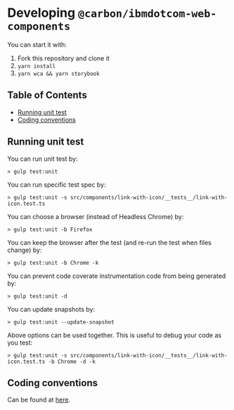# Developing `@carbon/ibmdotcom-web-components`

You can start it with:

1. Fork this repository and clone it
2. `yarn install`
3. `yarn wca && yarn storybook`

<!-- START doctoc generated TOC please keep comment here to allow auto update -->
<!-- DON'T EDIT THIS SECTION, INSTEAD RE-RUN doctoc TO UPDATE -->
## Table of Contents

- [Running unit test](#running-unit-test)
- [Coding conventions](#coding-conventions)

<!-- END doctoc generated TOC please keep comment here to allow auto update -->

## Running unit test

You can run unit test by:

```
> gulp test:unit
```

You can run specific test spec by:

```
> gulp test:unit -s src/components/link-with-icon/__tests__/link-with-icon.test.ts
```

You can choose a browser (instead of Headless Chrome) by:

```
> gulp test:unit -b Firefox
```

You can keep the browser after the test (and re-run the test when files change) by:

```
> gulp test:unit -b Chrome -k
```

You can prevent code coverate instrumentation code from being generated by:

```
> gulp test:unit -d
```

You can update snapshots by:

```
> gulp test:unit --update-snapshot
```

Above options can be used together. This is useful to debug your code as you test:

```
> gulp test:unit -s src/components/link-with-icon/__tests__/link-with-icon.test.ts -b Chrome -d -k
```

## Coding conventions

Can be found at [here](./coding-conventions.md).
